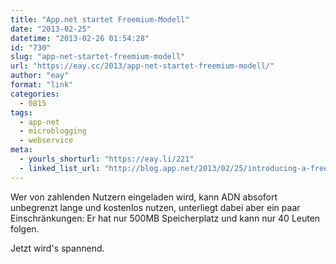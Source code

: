 ```yaml
---
title: "App.net startet Freemium-Modell"
date: "2013-02-25"
datetime: "2013-02-26 01:54:28"
id: "730"
slug: "app-net-startet-freemium-modell"
url: "https://eay.cc/2013/app-net-startet-freemium-modell/"
author: "eay"
format: "link"
categories:
  - 0815
tags:
  - app-net
  - microblogging
  - webservice
meta:
  - yourls_shorturl: "https://eay.li/221"
  - linked_list_url: "http://blog.app.net/2013/02/25/introducing-a-free-tier/"
---
```


Wer von zahlenden Nutzern eingeladen wird, kann ADN absofort unbegrenzt lange und kostenlos nutzen, unterliegt dabei aber ein paar Einschränkungen: Er hat nur 500MB Speicherplatz und kann nur 40 Leuten folgen.

Jetzt wird's spannend.
